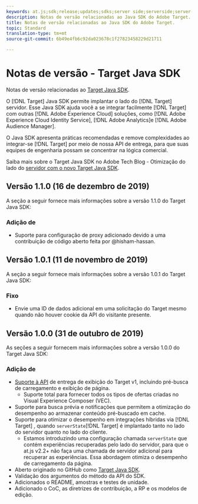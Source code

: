 ```yaml
---
keywords: at.js;sdk;release;updates;sdks;server side;serverside;server-side;java;java sdk
description: Notas de versão relacionadas ao Java SDK do Adobe Target.
title: Notas de versão relacionadas ao Java SDK do Adobe Target.
topic: Standard
translation-type: tm+mt
source-git-commit: 6b49e4fb6c92da023678c1f27823458229d21711

---
```



# Notas de versão - Target Java SDK

Notas de versão relacionadas ao [Target Java SDK](https://github.com/adobe/target-java-sdk).

O [!DNL Target] Java SDK permite implantar o lado do [!DNL Target] servidor. Esse Java SDK ajuda você a se integrar facilmente [!DNL Target] com outras [!DNL Adobe Experience Cloud] soluções, como [!DNL Adobe Experience Cloud Identity Service], [!DNL Adobe Analytics]e [!DNL Adobe Audience Manager].

O Java SDK apresenta práticas recomendadas e remove complexidades ao integrar-se [!DNL Target] por meio de nossa API de entrega, para que suas equipes de engenharia possam se concentrar na lógica comercial.

Saiba mais sobre o Target Java SDK no Adobe Tech Blog - Otimização do lado do [servidor com o novo Target Java SDK](https://medium.com/adobetech/server-side-optimization-with-the-new-target-java-sdk-421dc418a3f2).

## Versão 1.1.0 (16 de dezembro de 2019)

A seção a seguir fornece mais informações sobre a versão 1.1.0 do Target Java SDK:

### Adição de

* Suporte para configuração de proxy adicionado devido a uma contribuição de código aberto feita por @hisham-hassan.

## Versão 1.0.1 (11 de novembro de 2019)

A seção a seguir fornece mais informações sobre a versão 1.0.1 do Target Java SDK:

### Fixo

* Envie uma ID de dados adicional em uma solicitação do Target mesmo quando não houver cookie da API do visitante presente.

## Versão 1.0.0 (31 de outubro de 2019)

As seções a seguir fornecem mais informações sobre a versão 1.0.0 do Target Java SDK:

### Adição de

* [Suporte à API](https://developers.adobetarget.com/api/delivery-api/) de entrega de exibição do Target v1, incluindo pré-busca de carregamento e exibição de página.
   * Suporte total para fornecer todos os tipos de ofertas criadas no Visual Experience Composer (VEC).
* Suporte para busca prévia e notificações que permitem a otimização do desempenho ao armazenar conteúdo pré-buscado em cache.
* Suporte para otimizar o desempenho em integrações híbridas via [!DNL Target] , quando `serverState`[!DNL Target] é implantado tanto no lado do servidor quanto no lado do cliente.
   * Estamos introduzindo uma configuração chamada `serverState` que contém experiências recuperadas pelo lado do servidor, para que o at.js v2.2+ não faça uma chamada de servidor adicional para recuperar as experiências. Essa abordagem otimiza o desempenho de carregamento da página.
* Aberto originado no GitHub como [Target Java SDK](https://github.com/adobe/target-java-sdk).
* Validação dos argumentos do método da API do SDK.
* Adicionados o README, amostras e testes de unidade.
* Adicionado o CoC, as diretrizes de contribuição, a RP e os modelos de edição.

